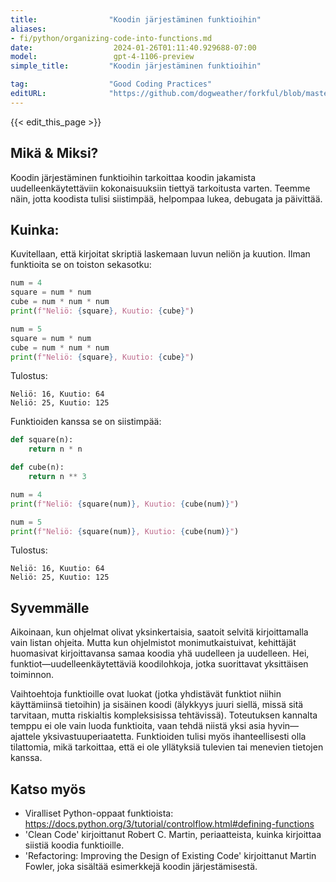 ```yaml
---
title:                "Koodin järjestäminen funktioihin"
aliases:
- fi/python/organizing-code-into-functions.md
date:                  2024-01-26T01:11:40.929688-07:00
model:                 gpt-4-1106-preview
simple_title:         "Koodin järjestäminen funktioihin"

tag:                  "Good Coding Practices"
editURL:              "https://github.com/dogweather/forkful/blob/master/content/fi/python/organizing-code-into-functions.md"
---
```


{{< edit_this_page >}}

## Mikä & Miksi?
Koodin järjestäminen funktioihin tarkoittaa koodin jakamista uudelleenkäytettäviin kokonaisuuksiin tiettyä tarkoitusta varten. Teemme näin, jotta koodista tulisi siistimpää, helpompaa lukea, debugata ja päivittää.

## Kuinka:
Kuvitellaan, että kirjoitat skriptiä laskemaan luvun neliön ja kuution. Ilman funktioita se on toiston sekasotku:

```Python
num = 4
square = num * num
cube = num * num * num
print(f"Neliö: {square}, Kuutio: {cube}")

num = 5
square = num * num
cube = num * num * num
print(f"Neliö: {square}, Kuutio: {cube}")
```
Tulostus:
```
Neliö: 16, Kuutio: 64
Neliö: 25, Kuutio: 125
```

Funktioiden kanssa se on siistimpää:

```Python
def square(n):
    return n * n

def cube(n):
    return n ** 3

num = 4
print(f"Neliö: {square(num)}, Kuutio: {cube(num)}")

num = 5
print(f"Neliö: {square(num)}, Kuutio: {cube(num)}")
```
Tulostus:
```
Neliö: 16, Kuutio: 64
Neliö: 25, Kuutio: 125
```

## Syvemmälle
Aikoinaan, kun ohjelmat olivat yksinkertaisia, saatoit selvitä kirjoittamalla vain listan ohjeita. Mutta kun ohjelmistot monimutkaistuivat, kehittäjät huomasivat kirjoittavansa samaa koodia yhä uudelleen ja uudelleen. Hei, funktiot—uudelleenkäytettäviä koodilohkoja, jotka suorittavat yksittäisen toiminnon.

Vaihtoehtoja funktioille ovat luokat (jotka yhdistävät funktiot niihin käyttämiinsä tietoihin) ja sisäinen koodi (älykkyys juuri siellä, missä sitä tarvitaan, mutta riskialtis kompleksisissa tehtävissä). Toteutuksen kannalta temppu ei ole vain luoda funktioita, vaan tehdä niistä yksi asia hyvin—ajattele yksivastuuperiaatetta. Funktioiden tulisi myös ihanteellisesti olla tilattomia, mikä tarkoittaa, että ei ole yllätyksiä tulevien tai menevien tietojen kanssa.

## Katso myös
- Viralliset Python-oppaat funktioista: https://docs.python.org/3/tutorial/controlflow.html#defining-functions
- 'Clean Code' kirjoittanut Robert C. Martin, periaatteista, kuinka kirjoittaa siistiä koodia funktioille.
- 'Refactoring: Improving the Design of Existing Code' kirjoittanut Martin Fowler, joka sisältää esimerkkejä koodin järjestämisestä.
